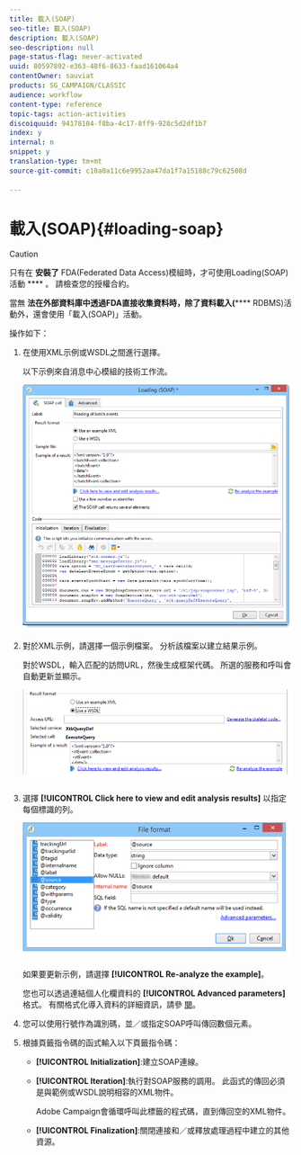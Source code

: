 ```yaml
---
title: 載入(SOAP)
seo-title: 載入(SOAP)
description: 載入(SOAP)
seo-description: null
page-status-flag: never-activated
uuid: 80597892-e363-48f6-8633-faad161064a4
contentOwner: sauviat
products: SG_CAMPAIGN/CLASSIC
audience: workflow
content-type: reference
topic-tags: action-activities
discoiquuid: 94178104-f8ba-4c17-8ff9-928c5d2df1b7
index: y
internal: n
snippet: y
translation-type: tm+mt
source-git-commit: c10a0a11c6e9952aa47da1f7a15188c79c62508d

---
```



# 載入(SOAP){#loading-soap}

>[!CAUTION]
>
>只有在 **安裝了** FDA(Federated Data Access)模組時，才可使用Loading(SOAP)活動 **** 。 請檢查您的授權合約。

當無 **法在外部資料庫中透過FDA直接收集資料時，除了資料載入(****** RDBMS)活動外，還會使用「載入(SOAP)」活動。

操作如下：

1. 在使用XML示例或WSDL之間進行選擇。

   以下示例來自消息中心模組的技術工作流。

   ![](assets/load_soap_002.png)

1. 對於XML示例，請選擇一個示例檔案。 分析該檔案以建立結果示例。

   對於WSDL，輸入匹配的訪問URL，然後生成框架代碼。 所選的服務和呼叫會自動更新並顯示。

   ![](assets/soap_load_003.png)

1. 選擇 **[!UICONTROL Click here to view and edit analysis results]** 以指定每個標識的列。

   ![](assets/soap_load_001.png)

   如果要更新示例，請選擇 **[!UICONTROL Re-analyze the example]**。

   您也可以透過連結個人化欄資料的 **[!UICONTROL Advanced parameters]** 格式。 有關格式化導入資料的詳細資訊，請參 [閱](../../platform/using/importing-data.md#import-wizard)。

1. 您可以使用行號作為識別碼，並／或指定SOAP呼叫傳回數個元素。
1. 根據頁籤指令碼的函式輸入以下頁籤指令碼：

   * **[!UICONTROL Initialization]**:建立SOAP連線。
   * **[!UICONTROL Iteration]**:執行對SOAP服務的調用。 此函式的傳回必須是與範例或WSDL說明相容的XML物件。

      Adobe Campaign會循環呼叫此標籤的程式碼，直到傳回空的XML物件。

   * **[!UICONTROL Finalization]**:關閉連接和／或釋放處理過程中建立的其他資源。

